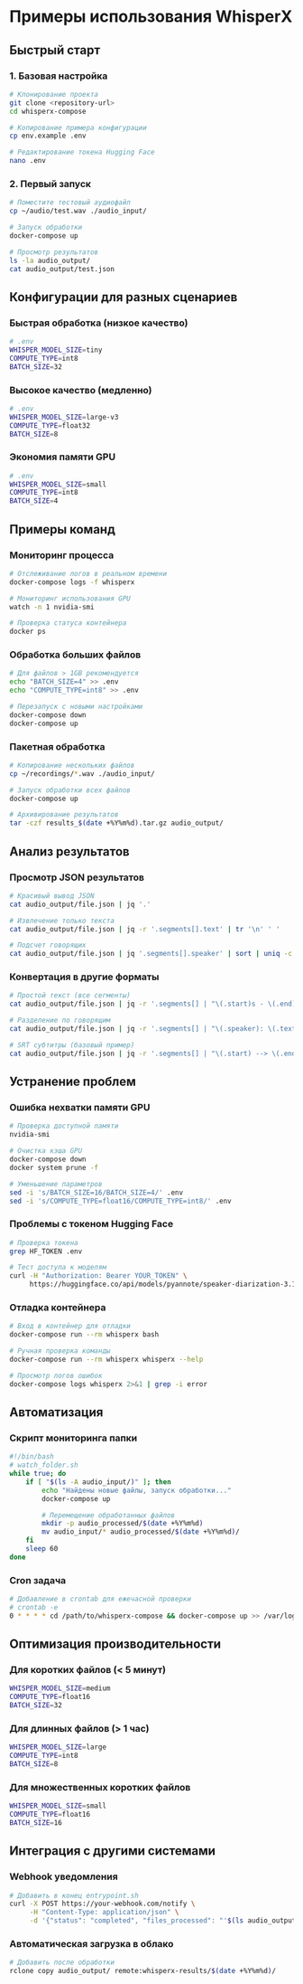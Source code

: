 # Примеры использования WhisperX

## Быстрый старт

### 1. Базовая настройка

```bash
# Клонирование проекта
git clone <repository-url>
cd whisperx-compose

# Копирование примера конфигурации
cp env.example .env

# Редактирование токена Hugging Face
nano .env
```

### 2. Первый запуск

```bash
# Поместите тестовый аудиофайл
cp ~/audio/test.wav ./audio_input/

# Запуск обработки
docker-compose up

# Просмотр результатов
ls -la audio_output/
cat audio_output/test.json
```

## Конфигурации для разных сценариев

### Быстрая обработка (низкое качество)

```bash
# .env
WHISPER_MODEL_SIZE=tiny
COMPUTE_TYPE=int8
BATCH_SIZE=32
```

### Высокое качество (медленно)

```bash
# .env
WHISPER_MODEL_SIZE=large-v3
COMPUTE_TYPE=float32
BATCH_SIZE=8
```

### Экономия памяти GPU

```bash
# .env
WHISPER_MODEL_SIZE=small
COMPUTE_TYPE=int8
BATCH_SIZE=4
```

## Примеры команд

### Мониторинг процесса

```bash
# Отслеживание логов в реальном времени
docker-compose logs -f whisperx

# Мониторинг использования GPU
watch -n 1 nvidia-smi

# Проверка статуса контейнера
docker ps
```

### Обработка больших файлов

```bash
# Для файлов > 1GB рекомендуется
echo "BATCH_SIZE=4" >> .env
echo "COMPUTE_TYPE=int8" >> .env

# Перезапуск с новыми настройками
docker-compose down
docker-compose up
```

### Пакетная обработка

```bash
# Копирование нескольких файлов
cp ~/recordings/*.wav ./audio_input/

# Запуск обработки всех файлов
docker-compose up

# Архивирование результатов
tar -czf results_$(date +%Y%m%d).tar.gz audio_output/
```

## Анализ результатов

### Просмотр JSON результатов

```bash
# Красивый вывод JSON
cat audio_output/file.json | jq '.'

# Извлечение только текста
cat audio_output/file.json | jq -r '.segments[].text' | tr '\n' ' '

# Подсчет говорящих
cat audio_output/file.json | jq '.segments[].speaker' | sort | uniq -c
```

### Конвертация в другие форматы

```bash
# Простой текст (все сегменты)
cat audio_output/file.json | jq -r '.segments[] | "\(.start)s - \(.end)s: \(.text)"' > output.txt

# Разделение по говорящим
cat audio_output/file.json | jq -r '.segments[] | "\(.speaker): \(.text)"' > speakers.txt

# SRT субтитры (базовый пример)
cat audio_output/file.json | jq -r '.segments[] | "\(.start) --> \(.end)\n\(.text)\n"' > output.srt
```

## Устранение проблем

### Ошибка нехватки памяти GPU

```bash
# Проверка доступной памяти
nvidia-smi

# Очистка кэша GPU
docker-compose down
docker system prune -f

# Уменьшение параметров
sed -i 's/BATCH_SIZE=16/BATCH_SIZE=4/' .env
sed -i 's/COMPUTE_TYPE=float16/COMPUTE_TYPE=int8/' .env
```

### Проблемы с токеном Hugging Face

```bash
# Проверка токена
grep HF_TOKEN .env

# Тест доступа к моделям
curl -H "Authorization: Bearer YOUR_TOKEN" \
     https://huggingface.co/api/models/pyannote/speaker-diarization-3.1
```

### Отладка контейнера

```bash
# Вход в контейнер для отладки
docker-compose run --rm whisperx bash

# Ручная проверка команды
docker-compose run --rm whisperx whisperx --help

# Просмотр логов ошибок
docker-compose logs whisperx 2>&1 | grep -i error
```

## Автоматизация

### Скрипт мониторинга папки

```bash
#!/bin/bash
# watch_folder.sh
while true; do
    if [ "$(ls -A audio_input/)" ]; then
        echo "Найдены новые файлы, запуск обработки..."
        docker-compose up

        # Перемещение обработанных файлов
        mkdir -p audio_processed/$(date +%Y%m%d)
        mv audio_input/* audio_processed/$(date +%Y%m%d)/
    fi
    sleep 60
done
```

### Cron задача

```bash
# Добавление в crontab для ежечасной проверки
# crontab -e
0 * * * * cd /path/to/whisperx-compose && docker-compose up >> /var/log/whisperx.log 2>&1
```

## Оптимизация производительности

### Для коротких файлов (< 5 минут)

```bash
WHISPER_MODEL_SIZE=medium
COMPUTE_TYPE=float16
BATCH_SIZE=32
```

### Для длинных файлов (> 1 час)

```bash
WHISPER_MODEL_SIZE=large
COMPUTE_TYPE=int8
BATCH_SIZE=8
```

### Для множественных коротких файлов

```bash
WHISPER_MODEL_SIZE=small
COMPUTE_TYPE=float16
BATCH_SIZE=16
```

## Интеграция с другими системами

### Webhook уведомления

```bash
# Добавить в конец entrypoint.sh
curl -X POST https://your-webhook.com/notify \
     -H "Content-Type: application/json" \
     -d '{"status": "completed", "files_processed": "'$(ls audio_output/*.json | wc -l)'"}'
```

### Автоматическая загрузка в облако

```bash
# Добавить после обработки
rclone copy audio_output/ remote:whisperx-results/$(date +%Y%m%d)/
```
